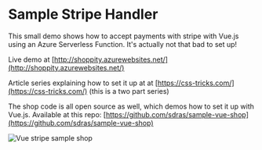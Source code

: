 # Sample Stripe Handler

This small demo shows how to accept payments with stripe with Vue.js using an
Azure Serverless Function. It's actually not that bad to set up!

Live demo at
[http://shoppity.azurewebsites.net/](http://shoppity.azurewebsites.net/)

Article series explaining how to set it up at at
[https://css-tricks.com/](https://css-tricks.com/) (this is a two part series)

The shop code is all open source as well, which demos how to set it up with
Vue.js. Available at this repo:
[https://github.com/sdras/sample-vue-shop](https://github.com/sdras/sample-vue-shop)

![Vue stripe sample shop](https://image.ibb.co/hYi7nm/shop_demo.gif "Vue Stripe Sample Shop")
